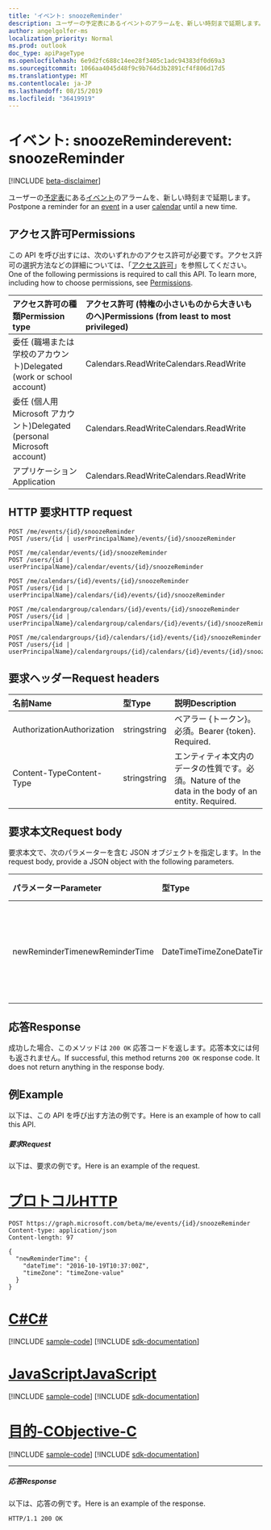 ```yaml
---
title: 'イベント: snoozeReminder'
description: ユーザーの予定表にあるイベントのアラームを、新しい時刻まで延期します。
author: angelgolfer-ms
localization_priority: Normal
ms.prod: outlook
doc_type: apiPageType
ms.openlocfilehash: 6e9d2fc688c14ee28f3405c1adc94383df0d69a3
ms.sourcegitcommit: 1066aa4045d48f9c9b764d3b2891cf4f806d17d5
ms.translationtype: MT
ms.contentlocale: ja-JP
ms.lasthandoff: 08/15/2019
ms.locfileid: "36419919"
---
```

# <a name="event-snoozereminder"></a><span data-ttu-id="d0c43-103">イベント: snoozeReminder</span><span class="sxs-lookup"><span data-stu-id="d0c43-103">event: snoozeReminder</span></span>

[!INCLUDE [beta-disclaimer](../../includes/beta-disclaimer.md)]

<span data-ttu-id="d0c43-104">ユーザーの[予定表](../resources/calendar.md)にある[イベント](../resources/event.md)のアラームを、新しい時刻まで延期します。</span><span class="sxs-lookup"><span data-stu-id="d0c43-104">Postpone a reminder for an [event](../resources/event.md) in a user [calendar](../resources/calendar.md) until a new time.</span></span>

## <a name="permissions"></a><span data-ttu-id="d0c43-105">アクセス許可</span><span class="sxs-lookup"><span data-stu-id="d0c43-105">Permissions</span></span>
<span data-ttu-id="d0c43-p101">この API を呼び出すには、次のいずれかのアクセス許可が必要です。アクセス許可の選択方法などの詳細については、「[アクセス許可](/graph/permissions-reference)」を参照してください。</span><span class="sxs-lookup"><span data-stu-id="d0c43-p101">One of the following permissions is required to call this API. To learn more, including how to choose permissions, see [Permissions](/graph/permissions-reference).</span></span>

|<span data-ttu-id="d0c43-108">アクセス許可の種類</span><span class="sxs-lookup"><span data-stu-id="d0c43-108">Permission type</span></span>      | <span data-ttu-id="d0c43-109">アクセス許可 (特権の小さいものから大きいものへ)</span><span class="sxs-lookup"><span data-stu-id="d0c43-109">Permissions (from least to most privileged)</span></span>              |
|:--------------------|:---------------------------------------------------------|
|<span data-ttu-id="d0c43-110">委任 (職場または学校のアカウント)</span><span class="sxs-lookup"><span data-stu-id="d0c43-110">Delegated (work or school account)</span></span> | <span data-ttu-id="d0c43-111">Calendars.ReadWrite</span><span class="sxs-lookup"><span data-stu-id="d0c43-111">Calendars.ReadWrite</span></span>    |
|<span data-ttu-id="d0c43-112">委任 (個人用 Microsoft アカウント)</span><span class="sxs-lookup"><span data-stu-id="d0c43-112">Delegated (personal Microsoft account)</span></span> | <span data-ttu-id="d0c43-113">Calendars.ReadWrite</span><span class="sxs-lookup"><span data-stu-id="d0c43-113">Calendars.ReadWrite</span></span>    |
|<span data-ttu-id="d0c43-114">アプリケーション</span><span class="sxs-lookup"><span data-stu-id="d0c43-114">Application</span></span> | <span data-ttu-id="d0c43-115">Calendars.ReadWrite</span><span class="sxs-lookup"><span data-stu-id="d0c43-115">Calendars.ReadWrite</span></span> |

## <a name="http-request"></a><span data-ttu-id="d0c43-116">HTTP 要求</span><span class="sxs-lookup"><span data-stu-id="d0c43-116">HTTP request</span></span>
<!-- { "blockType": "ignored" } -->
```http
POST /me/events/{id}/snoozeReminder
POST /users/{id | userPrincipalName}/events/{id}/snoozeReminder

POST /me/calendar/events/{id}/snoozeReminder
POST /users/{id | userPrincipalName}/calendar/events/{id}/snoozeReminder

POST /me/calendars/{id}/events/{id}/snoozeReminder
POST /users/{id | userPrincipalName}/calendars/{id}/events/{id}/snoozeReminder

POST /me/calendargroup/calendars/{id}/events/{id}/snoozeReminder
POST /users/{id | userPrincipalName}/calendargroup/calendars/{id}/events/{id}/snoozeReminder

POST /me/calendargroups/{id}/calendars/{id}/events/{id}/snoozeReminder
POST /users/{id | userPrincipalName}/calendargroups/{id}/calendars/{id}/events/{id}/snoozeReminder
```
## <a name="request-headers"></a><span data-ttu-id="d0c43-117">要求ヘッダー</span><span class="sxs-lookup"><span data-stu-id="d0c43-117">Request headers</span></span>
| <span data-ttu-id="d0c43-118">名前</span><span class="sxs-lookup"><span data-stu-id="d0c43-118">Name</span></span>       | <span data-ttu-id="d0c43-119">型</span><span class="sxs-lookup"><span data-stu-id="d0c43-119">Type</span></span> | <span data-ttu-id="d0c43-120">説明</span><span class="sxs-lookup"><span data-stu-id="d0c43-120">Description</span></span>|
|:---------------|:--------|:----------|
| <span data-ttu-id="d0c43-121">Authorization</span><span class="sxs-lookup"><span data-stu-id="d0c43-121">Authorization</span></span>  | <span data-ttu-id="d0c43-122">string</span><span class="sxs-lookup"><span data-stu-id="d0c43-122">string</span></span>  | <span data-ttu-id="d0c43-p102">ベアラー {トークン}。必須。</span><span class="sxs-lookup"><span data-stu-id="d0c43-p102">Bearer {token}. Required.</span></span> |
| <span data-ttu-id="d0c43-125">Content-Type</span><span class="sxs-lookup"><span data-stu-id="d0c43-125">Content-Type</span></span> | <span data-ttu-id="d0c43-126">string</span><span class="sxs-lookup"><span data-stu-id="d0c43-126">string</span></span>  | <span data-ttu-id="d0c43-p103">エンティティ本文内のデータの性質です。必須。</span><span class="sxs-lookup"><span data-stu-id="d0c43-p103">Nature of the data in the body of an entity. Required.</span></span> |

## <a name="request-body"></a><span data-ttu-id="d0c43-129">要求本文</span><span class="sxs-lookup"><span data-stu-id="d0c43-129">Request body</span></span>
<span data-ttu-id="d0c43-130">要求本文で、次のパラメーターを含む JSON オブジェクトを指定します。</span><span class="sxs-lookup"><span data-stu-id="d0c43-130">In the request body, provide a JSON object with the following parameters.</span></span>

| <span data-ttu-id="d0c43-131">パラメーター</span><span class="sxs-lookup"><span data-stu-id="d0c43-131">Parameter</span></span>    | <span data-ttu-id="d0c43-132">型</span><span class="sxs-lookup"><span data-stu-id="d0c43-132">Type</span></span>   |<span data-ttu-id="d0c43-133">説明</span><span class="sxs-lookup"><span data-stu-id="d0c43-133">Description</span></span>|
|:---------------|:--------|:----------|
|<span data-ttu-id="d0c43-134">newReminderTime</span><span class="sxs-lookup"><span data-stu-id="d0c43-134">newReminderTime</span></span>|<span data-ttu-id="d0c43-135">DateTimeTimeZone</span><span class="sxs-lookup"><span data-stu-id="d0c43-135">DateTimeTimeZone</span></span>|<span data-ttu-id="d0c43-136">アラームをトリガーする新しい日付と時刻。</span><span class="sxs-lookup"><span data-stu-id="d0c43-136">The new date and time to trigger the reminder.</span></span>|

## <a name="response"></a><span data-ttu-id="d0c43-137">応答</span><span class="sxs-lookup"><span data-stu-id="d0c43-137">Response</span></span>

<span data-ttu-id="d0c43-p104">成功した場合、このメソッドは `200 OK` 応答コードを返します。応答本文には何も返されません。</span><span class="sxs-lookup"><span data-stu-id="d0c43-p104">If successful, this method returns `200 OK` response code. It does not return anything in the response body.</span></span>

## <a name="example"></a><span data-ttu-id="d0c43-140">例</span><span class="sxs-lookup"><span data-stu-id="d0c43-140">Example</span></span>
<span data-ttu-id="d0c43-141">以下は、この API を呼び出す方法の例です。</span><span class="sxs-lookup"><span data-stu-id="d0c43-141">Here is an example of how to call this API.</span></span>
##### <a name="request"></a><span data-ttu-id="d0c43-142">要求</span><span class="sxs-lookup"><span data-stu-id="d0c43-142">Request</span></span>
<span data-ttu-id="d0c43-143">以下は、要求の例です。</span><span class="sxs-lookup"><span data-stu-id="d0c43-143">Here is an example of the request.</span></span>

# <a name="httptabhttp"></a>[<span data-ttu-id="d0c43-144">プロトコル</span><span class="sxs-lookup"><span data-stu-id="d0c43-144">HTTP</span></span>](#tab/http)
<!-- {
  "blockType": "request",
  "name": "event_snoozereminder"
}-->
```http
POST https://graph.microsoft.com/beta/me/events/{id}/snoozeReminder
Content-type: application/json
Content-length: 97

{
  "newReminderTime": {
    "dateTime": "2016-10-19T10:37:00Z",
    "timeZone": "timeZone-value"
  }
}
```
# <a name="ctabcsharp"></a>[<span data-ttu-id="d0c43-145">C#</span><span class="sxs-lookup"><span data-stu-id="d0c43-145">C#</span></span>](#tab/csharp)
[!INCLUDE [sample-code](../includes/snippets/csharp/event-snoozereminder-csharp-snippets.md)]
[!INCLUDE [sdk-documentation](../includes/snippets/snippets-sdk-documentation-link.md)]

# <a name="javascripttabjavascript"></a>[<span data-ttu-id="d0c43-146">JavaScript</span><span class="sxs-lookup"><span data-stu-id="d0c43-146">JavaScript</span></span>](#tab/javascript)
[!INCLUDE [sample-code](../includes/snippets/javascript/event-snoozereminder-javascript-snippets.md)]
[!INCLUDE [sdk-documentation](../includes/snippets/snippets-sdk-documentation-link.md)]

# <a name="objective-ctabobjc"></a>[<span data-ttu-id="d0c43-147">目的-C</span><span class="sxs-lookup"><span data-stu-id="d0c43-147">Objective-C</span></span>](#tab/objc)
[!INCLUDE [sample-code](../includes/snippets/objc/event-snoozereminder-objc-snippets.md)]
[!INCLUDE [sdk-documentation](../includes/snippets/snippets-sdk-documentation-link.md)]

---


##### <a name="response"></a><span data-ttu-id="d0c43-148">応答</span><span class="sxs-lookup"><span data-stu-id="d0c43-148">Response</span></span>
<span data-ttu-id="d0c43-149">以下は、応答の例です。</span><span class="sxs-lookup"><span data-stu-id="d0c43-149">Here is an example of the response.</span></span>
<!-- {
  "blockType": "response",
  "truncated": true
} -->
```http
HTTP/1.1 200 OK
```

<!-- uuid: 8fcb5dbc-d5aa-4681-8e31-b001d5168d79
2015-10-25 14:57:30 UTC -->
<!--
{
  "type": "#page.annotation",
  "description": "event: snoozeReminder",
  "keywords": "",
  "section": "documentation",
  "tocPath": "",
  "suppressions": [
  ]
}
-->
